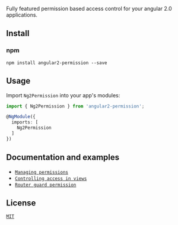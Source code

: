 ﻿
Fully featured permission based access control for your angular 2.0 applications.

## Install

### npm

```
npm install angular2-permission --save
```

## Usage

Import `Ng2Permission` into your app's modules:

``` typescript
import { Ng2Permission } from 'angular2-permission';

@NgModule({
  imports: [
    Ng2Permission
  ]
})
```

## Documentation and examples

* [`Managing permissions`](./doc/managing-permissions.md)
* [`Controlling access in views`](./doc/controlling-access-in-views.md)
* [`Router guard permission`](./doc/router-guard-permission.md)

## License

[`MIT`](./LICENSE.md)
